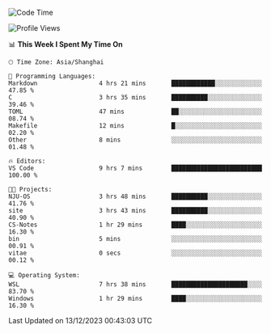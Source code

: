 <!--START_SECTION:waka-->
![Code Time](http://img.shields.io/badge/Code%20Time-1%2C430%20hrs%2026%20mins-blue)

![Profile Views](http://img.shields.io/badge/Profile%20Views-1-blue)

📊 **This Week I Spent My Time On** 

```text
🕑︎ Time Zone: Asia/Shanghai

💬 Programming Languages: 
Markdown                 4 hrs 21 mins       ████████████░░░░░░░░░░░░░   47.85 % 
C                        3 hrs 35 mins       ██████████░░░░░░░░░░░░░░░   39.46 % 
TOML                     47 mins             ██░░░░░░░░░░░░░░░░░░░░░░░   08.74 % 
Makefile                 12 mins             █░░░░░░░░░░░░░░░░░░░░░░░░   02.20 % 
Other                    8 mins              ░░░░░░░░░░░░░░░░░░░░░░░░░   01.48 % 

🔥 Editors: 
VS Code                  9 hrs 7 mins        █████████████████████████   100.00 % 

🐱‍💻 Projects: 
NJU-OS                   3 hrs 48 mins       ██████████░░░░░░░░░░░░░░░   41.76 % 
site                     3 hrs 43 mins       ██████████░░░░░░░░░░░░░░░   40.90 % 
CS-Notes                 1 hr 29 mins        ████░░░░░░░░░░░░░░░░░░░░░   16.30 % 
bin                      5 mins              ░░░░░░░░░░░░░░░░░░░░░░░░░   00.91 % 
vitae                    0 secs              ░░░░░░░░░░░░░░░░░░░░░░░░░   00.12 % 

💻 Operating System: 
WSL                      7 hrs 38 mins       █████████████████████░░░░   83.70 % 
Windows                  1 hr 29 mins        ████░░░░░░░░░░░░░░░░░░░░░   16.30 % 
```


 Last Updated on 13/12/2023 00:43:03 UTC
<!--END_SECTION:waka-->